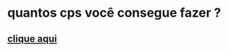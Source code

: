 <h1> quantos cps você consegue fazer ? </h1>
<h2> <a href=" https://nicolas00000.github.io/click-counter/"> clique aqui </h2>
